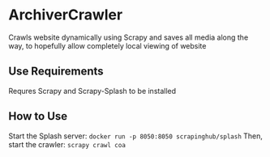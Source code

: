 # ArchiverCrawler
 Crawls website dynamically using Scrapy and saves all media along the way, to hopefully allow completely local viewing of website

## Use Requirements

Requres Scrapy and Scrapy-Splash to be installed

## How to Use

Start the Splash server: `docker run -p 8050:8050 scrapinghub/splash`
Then, start the crawler: `scrapy crawl coa`